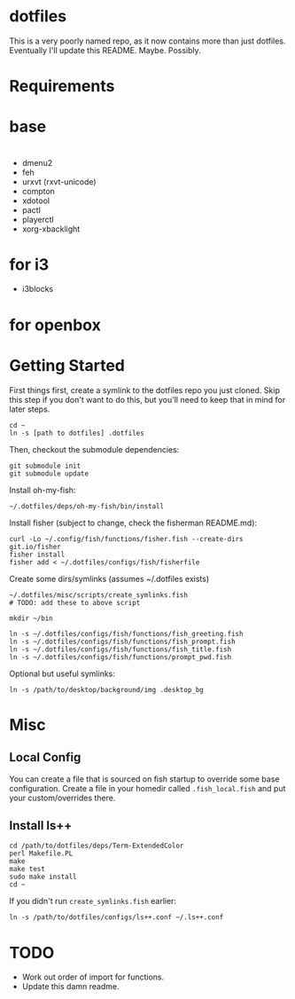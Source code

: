 dotfiles
========

This is a very poorly named repo, as it now contains more than just dotfiles. Eventually I'll update this README. Maybe. Possibly.

Requirements
============

# base

# 

* dmenu2
* feh
* urxvt (rxvt-unicode)
* compton
* xdotool
* pactl
* playerctl
* xorg-xbacklight

# for i3

* i3blocks

# for openbox

Getting Started
===============

First things first, create a symlink to the dotfiles repo you just cloned. Skip this step if you don't want to do this, but you'll need to keep that in mind for later steps.

```
cd ~
ln -s [path to dotfiles] .dotfiles
```

Then, checkout the submodule dependencies:

```
git submodule init
git submodule update
```

Install oh-my-fish:

```
~/.dotfiles/deps/oh-my-fish/bin/install
```

Install fisher (subject to change, check the fisherman README.md):

```
curl -Lo ~/.config/fish/functions/fisher.fish --create-dirs git.io/fisher
fisher install
fisher add < ~/.dotfiles/configs/fish/fisherfile
```

Create some dirs/symlinks (assumes ~/.dotfiles exists)

```
~/.dotfiles/misc/scripts/create_symlinks.fish
# TODO: add these to above script

mkdir ~/bin

ln -s ~/.dotfiles/configs/fish/functions/fish_greeting.fish
ln -s ~/.dotfiles/configs/fish/functions/fish_prompt.fish
ln -s ~/.dotfiles/configs/fish/functions/fish_title.fish
ln -s ~/.dotfiles/configs/fish/functions/prompt_pwd.fish

```

Optional but useful symlinks:

```
ln -s /path/to/desktop/background/img .desktop_bg
```

# Misc

## Local Config

You can create a file that is sourced on fish startup to override some base configuration. Create a file in your homedir called `.fish_local.fish` and put your custom/overrides there.

## Install ls++

```
cd /path/to/dotfiles/deps/Term-ExtendedColor
perl Makefile.PL
make
make test
sudo make install
cd ~
```

If you didn't run `create_symlinks.fish` earlier:

```
ln -s /path/to/dotfiles/configs/ls++.conf ~/.ls++.conf
```

# TODO

- Work out order of import for functions.
- Update this damn readme.

